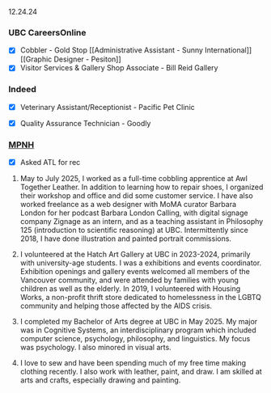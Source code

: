 12.24.24
### UBC CareersOnline
- [x] Cobbler - Gold Stop
[[Administrative Assistant - Sunny International]]
[[Graphic Designer - Pesiton]]
- [x] Visitor Services & Gallery Shop Associate - Bill Reid Gallery
### Indeed
- [x] Veterinary Assistant/Receptionist - Pacific Pet Clinic
- [x] Quality Assurance Technician - Goodly


### [MPNH](https://www.mpnh.org/volunteer-with-us)
- [x] Asked ATL for rec
1. May to July 2025, I worked as a full-time cobbling apprentice at Awl Together Leather. In addition to learning how to repair shoes, I organized their workshop and office and did some customer service. 
   I have also worked freelance as a web designer with MoMA curator Barbara London for her podcast Barbara London Calling, with digital signage company Zignage as an intern, and as a teaching assistant in Philosophy 125 (introduction to scientific reasoning) at UBC. 
   Intermittently since 2018, I have done illustration and painted portrait commissions.

2. I volunteered at the Hatch Art Gallery at UBC in 2023-2024, primarily with university-age students. I was a exhibitions and events coordinator. Exhibition openings and gallery events welcomed all members of the Vancouver community, and were attended by families with young children as well as the elderly. In 2019, I volunteered with Housing Works, a non-profit thrift store dedicated to homelessness in the LGBTQ community and helping those affected by the AIDS crisis.  
3. I completed my Bachelor of Arts degree at UBC in May 2025. My major was in Cognitive Systems, an interdisciplinary program which included computer science, psychology, philosophy, and linguistics. My focus was psychology. I also minored in visual arts. 
4. I love to sew and have been spending much of my free time making clothing recently. I also work with leather, paint, and draw. I am skilled at arts and crafts, especially drawing and painting. 
